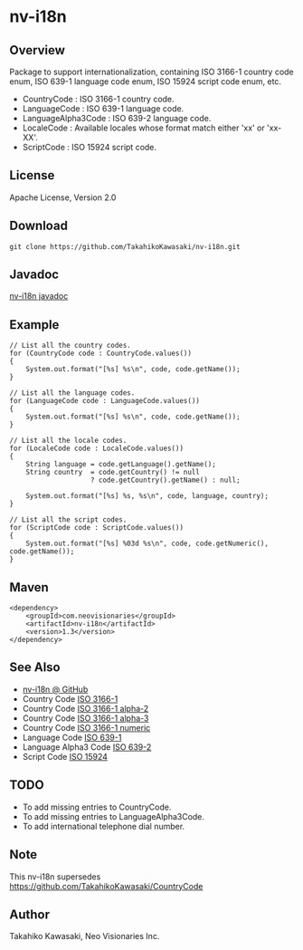 nv-i18n
=======

Overview
--------

Package to support internationalization, containing ISO 3166-1 country code enum,
ISO 639-1 language code enum, ISO 15924 script code enum, etc.

* CountryCode  : ISO 3166-1 country code.
* LanguageCode : ISO 639-1 language code.
* LanguageAlpha3Code : ISO 639-2 language code.
* LocaleCode   : Available locales whose format match either 'xx' or 'xx-XX'.
* ScriptCode   : ISO 15924 script code.


License
-------

Apache License, Version 2.0


Download
--------

    git clone https://github.com/TakahikoKawasaki/nv-i18n.git


Javadoc
-------

[nv-i18n javadoc](http://TakahikoKawasaki.github.com/nv-i18n/)


Example
-------

    // List all the country codes.
    for (CountryCode code : CountryCode.values())
    {
        System.out.format("[%s] %s\n", code, code.getName());
    }

    // List all the language codes.
    for (LanguageCode code : LanguageCode.values())
    {
        System.out.format("[%s] %s\n", code, code.getName());
    }

    // List all the locale codes.
    for (LocaleCode code : LocaleCode.values())
    {
        String language = code.getLanguage().getName();
        String country  = code.getCountry() != null
                        ? code.getCountry().getName() : null;

        System.out.format("[%s] %s, %s\n", code, language, country);
    }

    // List all the script codes.
    for (ScriptCode code : ScriptCode.values())
    {
        System.out.format("[%s] %03d %s\n", code, code.getNumeric(), code.getName());
    }


Maven
-----

    <dependency>
        <groupId>com.neovisionaries</groupId>
        <artifactId>nv-i18n</artifactId>
        <version>1.3</version>
    </dependency>


See Also
--------

* [nv-i18n @ GitHub](https://github.com/TakahikoKawasaki/nv-i18n)
* Country Code [ISO 3166-1](http://en.wikipedia.org/wiki/ISO_3166-1)
* Country Code [ISO 3166-1 alpha-2](http://en.wikipedia.org/wiki/ISO_3166-1_alpha-2)
* Country Code [ISO 3166-1 alpha-3](http://en.wikipedia.org/wiki/ISO_3166-1_alpha-3)
* Country Code [ISO 3166-1 numeric](http://en.wikipedia.org/wiki/ISO_3166-1_numeric)
* Language Code [ISO 639-1](http://en.wikipedia.org/wiki/ISO_639-1)
* Language Alpha3 Code [ISO 639-2](http://en.wikipedia.org/wiki/ISO_639-2)
* Script Code [ISO 15924](http://en.wikipedia.org/wiki/ISO_15924)


TODO
----

* To add missing entries to CountryCode.
* To add missing entries to LanguageAlpha3Code.
* To add international telephone dial number.


Note
----

This nv-i18n supersedes https://github.com/TakahikoKawasaki/CountryCode


Author
------

Takahiko Kawasaki, Neo Visionaries Inc.